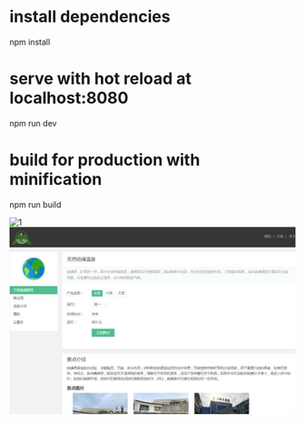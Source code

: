 # install dependencies
npm install

# serve with hot reload at localhost:8080
npm run dev

# build for production with minification
npm run build

![1](http://1.ahong9771.applinzi.com/works/img/1.png)
![2](https://raw.githubusercontent.com/977106024/vue-mk1/master/img-md/2.jpg)
